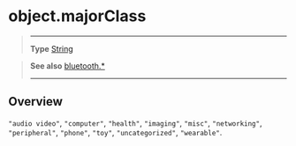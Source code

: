 # object.majorClass

> --------------------- ------------------------------------------------------------------------------------------
> __Type__              [String](https://docs.coronalabs.com/api/type/String.html)


> __See also__          [bluetooth.*](/plugin/bluetooth.md)
> --------------------- ------------------------------------------------------------------------------------------

## Overview

`"audio video"`, `"computer"`, `"health"`, `"imaging"`, `"misc"`, `"networking"`, `"peripheral"`, `"phone"`, `"toy"`, `"uncategorized"`, `"wearable"`. 